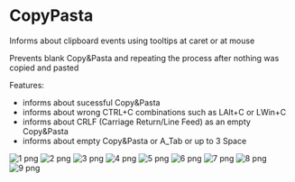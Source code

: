 # CopyPasta
Informs about clipboard events using tooltips at caret or at mouse

Prevents blank Copy&Pasta and repeating the process after nothing was copied and pasted

Features:
- informs about sucessful Copy&Pasta
- informs about wrong CTRL+C combinations such as LAlt+C or LWin+C
- informs about CRLF (Carriage Return/Line Feed) as an empty Copy&Pasta
- informs about empty Copy&Pasta or A_Tab or up to 3 Space 

<img loading="lazy" src="./_resources/1.png" alt="1 png" />
<img loading="lazy" src="./_resources/1_2.png" alt="2 png" />
<img loading="lazy" src="./_resources/3.png" alt="3 png" />
<img loading="lazy" src="./_resources/4.png" alt="4 png" />
<img loading="lazy" src="./_resources/5.png" alt="5 png" />
<img loading="lazy" src="./_resources/6.png" alt="6 png" />
<img loading="lazy" src="./_resources/7.png" alt="7 png" />
<img loading="lazy" src="./_resources/8.png" alt="8 png" />
<img loading="lazy" src="./_resources/9.png" alt="9 png" />
